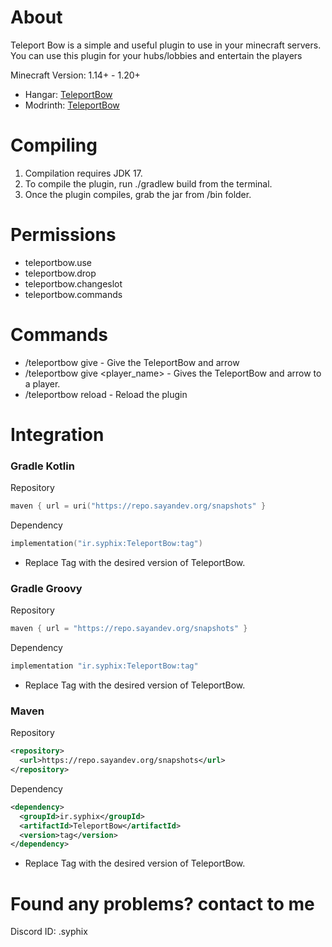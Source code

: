 # About
Teleport Bow is a simple and useful plugin to use in your minecraft servers. You can use this plugin for your hubs/lobbies and entertain the players

Minecraft Version: 1.14+ - 1.20+

* Hangar: [TeleportBow](https://hangar.papermc.io/SyphiX/TeleportBow)
* Modrinth: [TeleportBow](https://modrinth.com/plugin/teleportbow)


# Compiling
1. Compilation requires JDK 17.
2. To compile the plugin, run ./gradlew build from the terminal.
3. Once the plugin compiles, grab the jar from /bin folder.

# Permissions
* teleportbow.use
*  teleportbow.drop
* teleportbow.changeslot
* teleportbow.commands

# Commands
* /teleportbow give - Give the TeleportBow and arrow
* /teleportbow give <player_name> - Gives the TeleportBow and arrow to a player.
* /teleportbow reload - Reload the plugin

# Integration
### **Gradle Kotlin**

Repository
```gradle.kts
maven { url = uri("https://repo.sayandev.org/snapshots" }
```
Dependency
```gradle.kts
implementation("ir.syphix:TeleportBow:tag")
```
* Replace Tag with the desired version of TeleportBow.

### **Gradle Groovy**

Repository
```gradle
maven { url = "https://repo.sayandev.org/snapshots" }
```
Dependency
```gradle
implementation "ir.syphix:TeleportBow:tag"
```
* Replace Tag with the desired version of TeleportBow.

### **Maven**

Repository
```xml
<repository>
  <url>https://repo.sayandev.org/snapshots</url>
</repository>
```
Dependency
```xml
<dependency>
  <groupId>ir.syphix</groupId>
  <artifactId>TeleportBow</artifactId>
  <version>tag</version>
</dependency>
```
* Replace Tag with the desired version of TeleportBow.

# Found any problems? contact to me
Discord ID: .syphix
